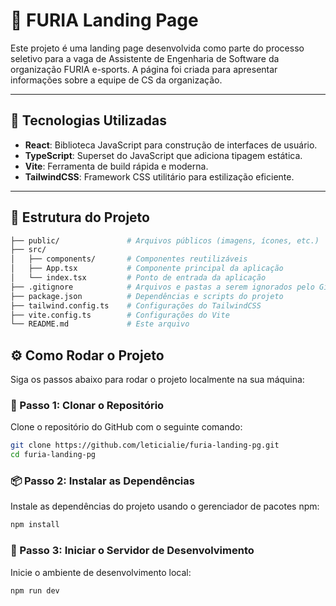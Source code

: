 # 🐾 FURIA Landing Page

Este projeto é uma landing page desenvolvida como parte do processo seletivo para a vaga de Assistente de Engenharia de Software da organização FURIA e-sports. A página foi criada para apresentar informações sobre a equipe de CS da organização.

---

## 🚀 Tecnologias Utilizadas

- **React**: Biblioteca JavaScript para construção de interfaces de usuário.
- **TypeScript**: Superset do JavaScript que adiciona tipagem estática.
- **Vite**: Ferramenta de build rápida e moderna.
- **TailwindCSS**: Framework CSS utilitário para estilização eficiente.

---

## 📁 Estrutura do Projeto

```bash
├── public/               # Arquivos públicos (imagens, ícones, etc.)
├── src/
│   ├── components/       # Componentes reutilizáveis
│   ├── App.tsx           # Componente principal da aplicação
│   └── index.tsx         # Ponto de entrada da aplicação
├── .gitignore            # Arquivos e pastas a serem ignorados pelo Git
├── package.json          # Dependências e scripts do projeto
├── tailwind.config.ts    # Configurações do TailwindCSS
├── vite.config.ts        # Configurações do Vite
└── README.md             # Este arquivo
```

## ⚙️ Como Rodar o Projeto

Siga os passos abaixo para rodar o projeto localmente na sua máquina:

### 🔁 Passo 1: Clonar o Repositório

Clone o repositório do GitHub com o seguinte comando:

```bash
git clone https://github.com/leticialie/furia-landing-pg.git
cd furia-landing-pg
```

### 📦 Passo 2: Instalar as Dependências

Instale as dependências do projeto usando o gerenciador de pacotes npm:

```bash
npm install
```

### 🚀 Passo 3: Iniciar o Servidor de Desenvolvimento

Inicie o ambiente de desenvolvimento local:

```bash
npm run dev
```
